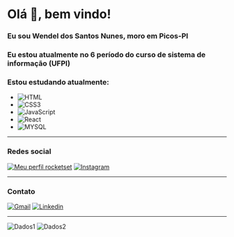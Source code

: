 # Olá 👋, bem vindo!

### Eu sou Wendel dos Santos Nunes, moro em Picos-PI
### Eu estou atualmente no 6 período do curso de sistema de informação (UFPI)
### Estou estudando atualmente:

- ![HTML](https://img.shields.io/badge/HTML-239120?style=for-the-badge&logo=html5&logoColor=white)
- ![CSS3](https://img.shields.io/badge/CSS3-1572B6?style=for-the-badge&logo=css3&logoColor=white)
- ![JavaScript](https://img.shields.io/badge/JavaScript-F7DF1E?style=for-the-badge&logo=javascript&logoColor=black)
- ![React](https://img.shields.io/badge/React-20232A?style=for-the-badge&logo=react&logoColor=61DAFB)
- ![MYSQL](https://img.shields.io/badge/MySQL-00000F?style=for-the-badge&logo=mysql&logoColor=white)

---
### Redes social

[![Meu perfil rocketset](https://img.shields.io/badge/Meu%20Perfil-Rocketseat-brightgreen?style=for-the-badge)](https://app.rocketseat.com.br/me/wendel-dos-santos-nunes-00850)
[![Instagram](https://img.shields.io/badge/Instagram-E4405F?style=for-the-badge&logo=instagram&logoColor=white)](https://www.instagram.com/wendelnunes1/)

---
### Contato
<!--

-->
[![Gmail](https://img.shields.io/badge/Gmail-D14836?style=for-the-badge&logo=gmail&logoColor=white)](https://mail.google.com/mail/u/0/?fs=1&tf=cm&source=mailto&to=wendelnunes9999@gmail.com)
[![Linkedin](https://img.shields.io/badge/LinkedIn-0077B5?style=for-the-badge&logo=linkedin&logoColor=white)](https://www.linkedin.com/in/wendel-nunes/)


---
![Dados1](https://github-readme-stats.vercel.app/api/top-langs/?username=WendelSantosNunes&langs_count=8)
![Dados2](https://github-readme-stats.vercel.app/api?username=WendelSantosNunes&show_icons=true)
